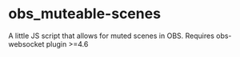 # obs_muteable-scenes
A little JS script that allows for muted scenes in OBS. Requires obs-websocket plugin >=4.6

